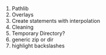 1. Pathlib
2. Overlays
3. Create statements with interpolation
4. Cleaning
5. Temporary Directory?
6. generic zip or dir
7. highlight backslashes